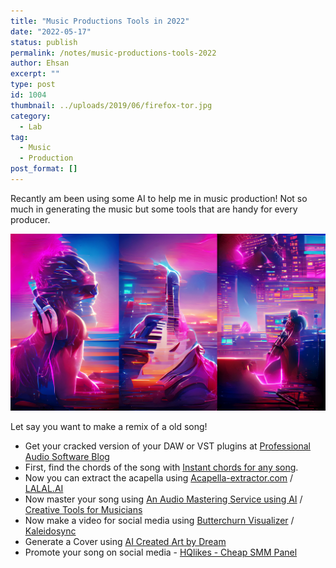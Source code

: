 ```yaml
---
title: "Music Productions Tools in 2022"
date: "2022-05-17"
status: publish
permalink: /notes/music-productions-tools-2022
author: Ehsan
excerpt: ""
type: post
id: 1004
thumbnail: ../uploads/2019/06/firefox-tor.jpg
category:
  - Lab
tag:
  - Music
  - Production
post_format: []
---
```


Recantly am been using some AI to help me in music production! Not so much in generating the music but some tools that are handy for every producer.

![](./images/cover.jpg)

Let say you want to make a remix of a old song!

- Get your cracked version of your DAW or VST plugins at [Professional Audio Software Blog](https://audioz.download/)
- First, find the chords of the song with [Instant chords for any song](https://chordify.net/).
- Now you can extract the acapella using [Acapella-extractor.com](http://acapella-extractor.com/) / [LALAL.AI](https://www.lalal.ai/)
- Now master your song using [An Audio Mastering Service using AI](https://bakuage.com/en/) / [Creative Tools for Musicians](https://www.landr.com/)
- Now make a video for social media using [Butterchurn Visualizer](https://butterchurnviz.com/) / [Kaleidosync](https://www.kaleidosync.com/visualizer)
- Generate a Cover using [AI Created Art by Dream](https://app.wombo.art/)
- Promote your song on social media - [HQlikes - Cheap SMM Panel](https://hqlikes.com/referral/id/7546702)
